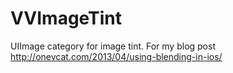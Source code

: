VVImageTint
===========

UIImage category  for image tint. For my blog post http://onevcat.com/2013/04/using-blending-in-ios/
